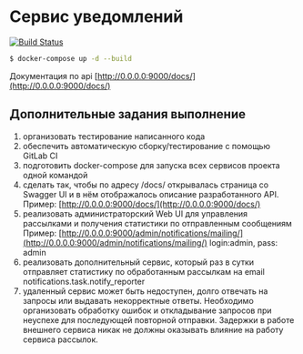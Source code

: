 # Сервис уведомлений

[![Build Status](https://github.com/turkpenbayev/notifications/actions/workflows/django.yml/badge.svg?branch=master)](https://github.com/turkpenbayev/notifications/actions/workflows/django.yml)


```sh
$ docker-compose up -d --build
```

Документация по api [http://0.0.0.0:9000/docs/](http://0.0.0.0:9000/docs/)


## Дополнительные задания выполнение
1. организовать тестирование написанного кода 
2. обеспечить автоматическую сборку/тестирование с помощью GitLab CI 
3. подготовить docker-compose для запуска всех сервисов проекта одной командой
5. сделать так, чтобы по адресу /docs/ открывалась страница со Swagger UI и в нём отображалось описание разработанного API. Пример: [http://0.0.0.0:9000/docs/](http://0.0.0.0:9000/docs/)
6. реализовать администраторский Web UI для управления рассылками и получения статистики по отправленным сообщениям Пример: [http://0.0.0.0:9000/admin/notifications/mailing/](http://0.0.0.0:9000/admin/notifications/mailing/) login:admin, pass: admin
8. реализовать дополнительный сервис, который раз в сутки отправляет статистику по обработанным рассылкам на email notifications.task.notify_reporter
9. удаленный сервис может быть недоступен, долго отвечать на запросы или выдавать некорректные ответы. Необходимо организовать обработку ошибок и откладывание запросов при неуспехе для последующей повторной отправки. Задержки в работе внешнего сервиса никак не должны оказывать влияние на работу сервиса рассылок.